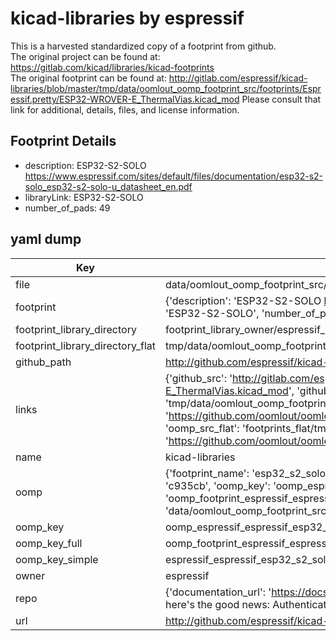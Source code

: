 # kicad-libraries by espressif  
This is a harvested standardized copy of a footprint from github.  
The original project can be found at:  
https://gitlab.com/kicad/libraries/kicad-footprints  
The original footprint can be found at:
http://gitlab.com/espressif/kicad-libraries/blob/master/tmp/data/oomlout_oomp_footprint_src/footprints/Espressif.pretty/ESP32-WROVER-E_ThermalVias.kicad_mod
Please consult that link for additional, details, files, and license information.  
## Footprint Details
* description: ESP32-S2-SOLO https://www.espressif.com/sites/default/files/documentation/esp32-s2-solo_esp32-s2-solo-u_datasheet_en.pdf  
* libraryLink: ESP32-S2-SOLO  
* number_of_pads: 49  
## yaml dump  
| Key | Value |  
| --- | --- |  
| file | data/oomlout_oomp_footprint_src/kicad-libraries/footprints/Espressif.pretty/ESP32-S2-SOLO.kicad_mod |  
| footprint | {'description': 'ESP32-S2-SOLO https://www.espressif.com/sites/default/files/documentation/esp32-s2-solo_esp32-s2-solo-u_datasheet_en.pdf', 'libraryLink': 'ESP32-S2-SOLO', 'number_of_pads': 49} |  
| footprint_library_directory | footprint_library_owner/espressif_kicad-libraries |  
| footprint_library_directory_flat | tmp/data/oomlout_oomp_footprint_src/footprints_flat/espressif_espressif_esp32_s2_solo/working |  
| github_path | http://github.com/espressif/kicad-libraries/blob/master/tmp/data/oomlout_oomp_footprint_src/footprints/Espressif.pretty/ESP32-S2-SOLO.kicad_mod |  
| links | {'github_src': 'http://gitlab.com/espressif/kicad-libraries/blob/master/tmp/data/oomlout_oomp_footprint_src/footprints/Espressif.pretty/ESP32-WROVER-E_ThermalVias.kicad_mod', 'github_src_repo': 'https://gitlab.com/kicad/libraries/kicad-footprints', 'oomp_bot': 'tmp/data/oomlout_oomp_footprint_src/footprints/espressif_espressif_esp32_s2_solo/working', 'oomp_bot_github': 'https://github.com/oomlout/oomlout_oomp_footprint_bot/tree/main/tmp/data/oomlout_oomp_footprint_src/footprints/espressif_espressif_esp32_s2_solo/working', 'oomp_src_flat': 'footprints_flat/tmp/data/oomlout_oomp_footprint_src/footprints_flat/espressif_espressif_esp32_s2_solo/working', 'oomp_src_flat_github': 'https://github.com/oomlout/oomlout_oomp_footprint_src/tree/main/tmp/data/oomlout_oomp_footprint_src/footprints_flat/espressif_espressif_esp32_s2_solo/working'} |  
| name | kicad-libraries |  
| oomp | {'footprint_name': 'esp32_s2_solo', 'library_name': 'espressif', 'md5': 'c935cbfacd993461f6c1f87a38443a81', 'md5_10': 'c935cbfacd', 'md5_5': 'c935c', 'md5_6': 'c935cb', 'oomp_key': 'oomp_espressif_espressif_esp32_s2_solo', 'oomp_key_extra': 'oomp_footprint_espressif_espressif_esp32_s2_solo', 'oomp_key_full': 'oomp_footprint_espressif_espressif_esp32_s2_solo_c935cb', 'oomp_key_simple': 'espressif_espressif_esp32_s2_solo', 'original_filename': 'data/oomlout_oomp_footprint_src/kicad-libraries/footprints/Espressif.pretty/ESP32-S2-SOLO.kicad_mod', 'owner_name': 'espressif'} |  
| oomp_key | oomp_espressif_espressif_esp32_s2_solo |  
| oomp_key_full | oomp_footprint_espressif_espressif_esp32_s2_solo |  
| oomp_key_simple | espressif_espressif_esp32_s2_solo |  
| owner | espressif |  
| repo | {'documentation_url': 'https://docs.github.com/rest/overview/resources-in-the-rest-api#rate-limiting', 'message': "API rate limit exceeded for 84.66.142.224. (But here's the good news: Authenticated requests get a higher rate limit. Check out the documentation for more details.)"} |  
| url | http://github.com/espressif/kicad-libraries |  

